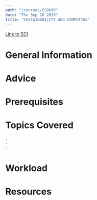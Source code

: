 ```yaml
---
path: "/courses/CS0090"
date: "Thu Sep 26 2019"
title: "SUSTAINABILITY AND COMPUTING"
---
```

[Link to SCI]("http://courses.sci.pitt.edu/courses/courses/view/CS-0090")

# General Information

# Advice


# Prerequisites
<!-- PREREQ_REPLACEMENT (Do not remove) -->

<!-- END PREREQ_REPLACEMENT (Do not remove) -->
# Topics Covered
	- 
	-
	-
# Workload

<!-- TESTIMONIALS
# Testimonials
This gets replaced with Gatsby, its
data comes from Google Sheets for easier
editing!
-->

# Resources
